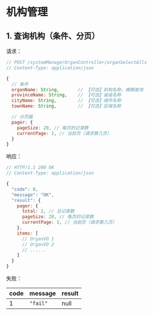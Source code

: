 # 机构管理

## 1. 查询机构（条件、分页）

请求：

```javascript
// POST /systemManage/OrganController/organSelectAlls
// Content-Type: application/json

{
  // 条件
  organName: String,       // 【可选】机构名称，模糊查询
  provinceName: String,    // 【可选】省级名称
  cityName: String,        // 【可选】城市名称
  townName: String,        // 【可选】区域名称

  // 分页器
  pager: {
    pageSize: 20, // 每页的记录数
    currentPage: 1, // 当前页（请求第几页）
  }
}
```

响应：

```javascript
// HTTP/1.1 200 OK
// Content-Type: application/json

{
  "code": 0,
  "message": "OK",
  "result": {
    pager: {
      total: 2, // 总记录数
      pageSize: 20, // 每页的记录数
      currentPage: 1, // 当前页（请求第几页）
    },
    items: [
      // OrganVO 1
      // OrganVO 2
      // ......
    ]
  }
}
```

失败：

| code | message | result |
| - | - | - |
| 1 | `"fail"` | null |